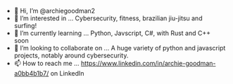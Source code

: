 - 👋 Hi, I’m @archiegoodman2
- 👀 I’m interested in ... Cybersecurity, fitness, brazilian jiu-jitsu and surfing!
- 🌱 I’m currently learning ... Python, Javscript, C#, with Rust and C++ soon
- 💞️ I’m looking to collaborate on ... A huge variety of python and javascript projects, notably around cybersecurity.
- 📫 How to reach me ... https://www.linkedin.com/in/archie-goodman-a0bb4b1b7/ on LinkedIn

<!---
archiegoodman2/archiegoodman2 is a ✨ special ✨ repository because its `README.md` (this file) appears on your GitHub profile.
You can click the Preview link to take a look at your changes.
--->


